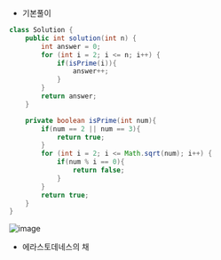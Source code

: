 + 기본풀이
``` java
class Solution {
    public int solution(int n) {
        int answer = 0;
        for (int i = 2; i <= n; i++) {
            if(isPrime(i)){
                answer++;
            }
        }
        return answer;
    }

    private boolean isPrime(int num){
        if(num == 2 || num == 3){
            return true;
        }
        for (int i = 2; i <= Math.sqrt(num); i++) {
            if(num % i == 0){
                return false;
            }
        }
        return true;
    }
}
```
![image](https://github.com/alswo1212/CNF_codingTest_sturdy/assets/92290312/80be43e5-c5e4-430a-a21c-33ca27901d06)

+ 에라스토데네스의 채
```
```
